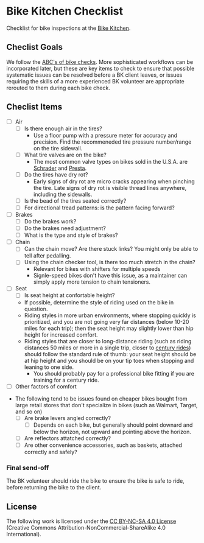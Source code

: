 # Bike Kitchen Checklist
Checklist for bike inspections at the [Bike Kitchen](https://biketothesea.org/bk/).

## Checlist Goals
We follow the [ABC's of bike checks](https://bikeleague.org/videos/basic-bike-check/).
More sophisticated workflows can be incorporated later, but these are key items
to check to ensure that possible systematic issues can be resolved before a BK
client leaves, or issues requiring the skills of a more experienced BK volunteer
are appropriate rerouted to them during each bike check.

## Checlist Items

* [ ] Air
    * [ ] Is there enough air in the tires?
        * Use a floor pump with a pressure meter for accuracy and precision.  Find the recommeneded tire pressure number/range on the tire sidewall.
    * [ ] What tire valves are on the bike?
        * The most common valve types on bikes sold in the U.S.A. are [Schrader](https://en.wikipedia.org/wiki/Schrader_valve) and [Presta](https://en.wikipedia.org/wiki/Presta_valve).
    * [ ] Do the tires have dry rot?
        * Early signs of dry rot are micro cracks appearing when pinching the tire.  Late signs of dry rot is visible thread lines anywhere, including the sidewalls.
    * [ ] Is the bead of the tires seated correctly?
    * [ ] For directional tread patterns: is the pattern facing forward?
* [ ] Brakes
    * [ ] Do the brakes work?
    * [ ] Do the brakes need adjustment?
    * [ ] What is the type and style of brakes?
* [ ] Chain
    * [ ] Can the chain move?  Are there stuck links?  You might only be able to tell after pedalling.
    * [ ] Using the chain checker tool, is there too much stretch in the chain?
        * Relevant for bikes with shifters for multiple speeds
        * Signle-speed bikes don't have this issue, as a maintainer can simply apply more tension to chain tensioners.
* [ ] Seat
    * [ ] Is seat height at confortable height?
    * If possible, determine the style of riding used on the bike in question.
    * Riding styles in more urban environments, where stopping quickly is prioritized, and you are not going very far distances (below 10-20 miles for each trip); then the seat height may slightly lower than hip height for increased comfort.
    * Riding styles that are closer to long-distance riding (such as riding distances 50 miles or more in a single trip, closer to [century rides](https://en.wikipedia.org/wiki/Century_ride)) should follow the standard rule of thumb: your seat height should be at hip height and you should be on your tip toes when stopping and leaning to one side.
        * You should probably pay for a professional bike fitting if you are training for a century ride.
* [ ] Other factors of comfort
* The following tend to be issues found on cheaper bikes bought from large retail stores that don't specialize in bikes (such as Walmart, Target, and so on)
    * [ ] Are brake levers angled correctly?
        * [ ] Depends on each bike, but generally should point downard and below the horizon, not upward and pointing above the horizon.
    * [ ] Are reflectors attatched correctly?
    * [ ] Are other convenience accessories, such as baskets, attached correctly and safely?

### Final send-off
The BK volunteer should ride the bike to ensure the bike is safe to ride, before
returning the bike to the client.

## License
The following work is licensed under the [CC BY-NC-SA 4.0 License](https://creativecommons.org/licenses/by-nc-sa/4.0/deed.en)
(Creative Commons Attribution-NonCommercial-ShareAlike 4.0 International).

